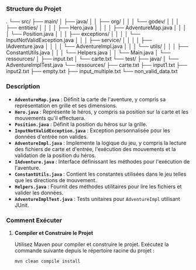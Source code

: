 ### Structure du Projet
.
└── src/
├── main/
│   ├── java/
│   │   ├── org/
│   │   │   └── godev/
│   │   │       ├── entities/
│   │   │       │   ├── Hero.java
│   │   │       │   ├── AdventureMap.java
│   │   │       │   └── Position.java
│   │   │       ├── exceptions/
│   │   │       │   └── InputNotValidException.java
│   │   │       ├── service/
│   │   │       │   ├── IAdventure.java
│   │   │       │   └── AdventureImpl.java
│   │   │       └── utils/
│   │   │           ├── ConstantUtils.java
│   │   │           └── Helpers.java
│   │   └── Main.java
│   └── ressources/
│       ├── input.txt
│       └── carte.txt
└── test/
├── java/
│   └── AdventureImplTest.java
└── ressources/
├── carte.txt
├── input1.txt
├── input2.txt
├── empty.txt
├── input_multiple.txt
└── non_valid_data.txt
### Description

- **`AdventureMap.java`** : Définit la carte de l'aventure, y compris sa représentation en grille et ses dimensions.
- **`Hero.java`** : Représente le héros, y compris sa position sur la carte et les mouvements qu'il effectuera.
- **`Position.java`** : Définit la position du héros sur la grille.
- **`InputNotValidException.java`** : Exception personnalisée pour les données d'entrée non valides.
- **`AdventureImpl.java`** : Implemente la logique du jeu, y compris la lecture des fichiers de carte et d'entrée, l'exécution des mouvements et la validation de la position du héros.
- **`IAdventure.java`** : Interface définissant les méthodes pour l'exécution de l'aventure.
- **`ConstantUtils.java`** : Contient les constantes utilisées dans le jeu telles que les directions de mouvement.
- **`Helpers.java`** : Fournit des méthodes utilitaires pour lire les fichiers et valider les données.
- **`AdventureImplTest.java`** : Tests unitaires pour `AdventureImpl` utilisant JUnit.

### Comment Exécuter

1. **Compiler et Construire le Projet**

   Utilisez Maven pour compiler et construire le projet. Exécutez la commande suivante depuis le répertoire racine du projet :

   ```bash
   mvn clean compile install

